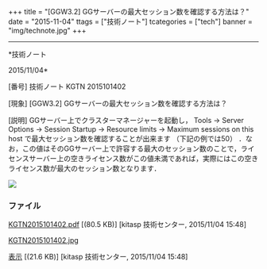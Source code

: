 ﻿+++
title = "[GGW3.2] GGサーバーの最大セッション数を確認する方法は？"
date = "2015-11-04"
ttags = ["技術ノート"]
tcategories = ["tech"]
banner = "img/technote.jpg"
+++

-----------------------------------------------------------------------------------------------------------------------------

*技術ノート

2015/11/04*


[番号]
技術ノート KGTN 2015101402

[現象]
[GGW3.2] GGサーバーの最大セッション数を確認する方法は？

[説明]
GGサーバー上でクラスターマネージャーを起動し， Tools → Server Options →
Session Startup → Resource limits → Maximum sessions on this host
で最大セッション数を確認することが出来ます （下記の例では50）
．なお，この値はそのGGサーバー上で許容する最大のセッション数のことで，ライセンスサーバー上の空きライセンス数がこの値未満であれば，実際にはこの空きライセンス数が最大のセッション数となります．

![](http://techreport.kitasp.net/attachments/download/2287/KGTN2015101402.jpg)


### ファイル

 
 


[KGTN2015101402.pdf](http://techreport.kitasp.net/attachments/download/2286/KGTN2015101402.pdf)
 [(80.5 KB)] [kitasp 技術センター, 2015/11/04
15:48]

[KGTN2015101402.jpg](http://techreport.kitasp.net/attachments/download/2287/KGTN2015101402.jpg)

[表示](http://techreport.kitasp.net/attachments/2287/KGTN2015101402.jpg "表示")
 [(21.6 KB)] [kitasp 技術センター, 2015/11/04
15:48]


 


 

